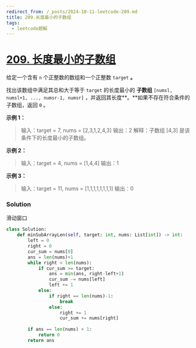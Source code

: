 ```yaml
---
redirect_from: /_posts/2024-10-11-leetcode-209.md
title: 209.长度最小的子数组
tags:
  - leetcode题解
---
```






# [209. 长度最小的子数组](https://leetcode.cn/problems/minimum-size-subarray-sum/)

给定一个含有 `n` 个正整数的数组和一个正整数 `target` **。**

找出该数组中满足其总和大于等于 `target` 的长度最小的 **子数组** `[numsl, numsl+1, ..., numsr-1, numsr]` ，并返回其长度**。**如果不存在符合条件的子数组，返回 `0` 。

 

**示例 1：**

> 输入：target = 7, nums = [2,3,1,2,4,3]
> 输出：2
> 解释：子数组 [4,3] 是该条件下的长度最小的子数组。

**示例 2：**

> 输入：target = 4, nums = [1,4,4]
> 输出：1

**示例 3：**

> 输入：target = 11, nums = [1,1,1,1,1,1,1,1]
> 输出：0



### Solution

滑动窗口

```python
class Solution:
    def minSubArrayLen(self, target: int, nums: List[int]) -> int:
        left = 0
        right = 0
        cur_sum = nums[0]
        ans = len(nums)+1
        while right < len(nums):
            if cur_sum >= target:
                ans = min(ans, right-left+1)
                cur_sum -= nums[left]
                left += 1
            else:
                if right == len(nums)-1:
                    break
                else:
                    right += 1
                    cur_sum += nums[right]
                    
        if ans == len(nums) + 1:
            return 0
        return ans
```

